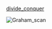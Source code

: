 [divide_conquer](https://github.com/Hrtoimukra/Convexhull/assets/30091580/25138c94-525d-4122-90a9-c0a98655e30d)

![Graham_scan](https://github.com/Hrtoimukra/Convexhull/assets/30091580/174d010c-1025-437e-a764-8e901d04b1ab)
